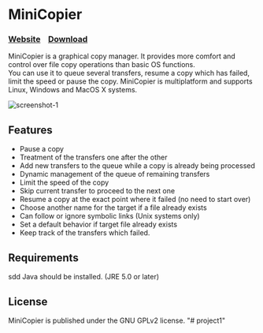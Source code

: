 # MiniCopier

### [Website](http://www.adriancourreges.com/projects/minicopier/)&nbsp;&nbsp;&nbsp;&nbsp;[Download](http://www.adriancourreges.com/projects/minicopier/#dl-section)&nbsp;&nbsp;&nbsp;&nbsp;

MiniCopier is a graphical copy manager. It provides more comfort and control over file copy operations than basic OS functions.  
You can use it to queue several transfers, resume a copy which has failed, limit the speed or pause the copy.
MiniCopier is multiplatform and supports Linux, Windows and MacOS X systems.

![screenshot-1](http://www.adriancourreges.com/projects/minicopier/minicopier-0.5-screen2.png)

## Features

* Pause a copy
* Treatment of the transfers one after the other
* Add new transfers to the queue while a copy is already being processed
* Dynamic management of the queue of remaining transfers
* Limit the speed of the copy
* Skip current transfer to proceed to the next one
* Resume a copy at the exact point where it failed (no need to start over)
* Choose another name for the target if a file already exists
* Can follow or ignore symbolic links (Unix systems only)
* Set a default behavior if target file already exists
* Keep track of the transfers which failed.


## Requirements
sdd
Java should be installed. (JRE 5.0 or later)

## License

MiniCopier is published under the GNU GPLv2 license. 
"# project1" 
